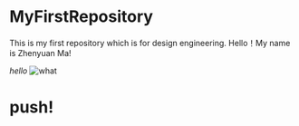 # MyFirstRepository
This is my first repository which is for design engineering.
Hello！My name is Zhenyuan Ma!

*hello*
![what]([ComfyUI_temp_vqhep_00026_.png)

# push!
